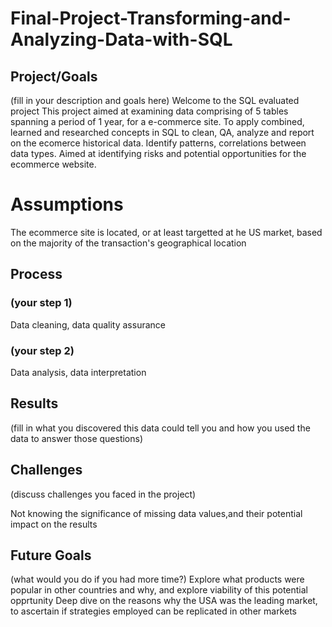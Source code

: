 # Final-Project-Transforming-and-Analyzing-Data-with-SQL

## Project/Goals
(fill in your description and goals here)
Welcome to the SQL evaluated project
This project aimed at examining data comprising of 5 tables spanning a period of 1 year, for a e-commerce site.
To apply combined, learned and researched concepts in SQL to clean, QA, analyze and report on the ecomerce historical data. Identify patterns, correlations between data types. 
Aimed at identifying risks and potential opportunities for the ecommerce website.

# Assumptions

The ecommerce site is located, or at least targetted at he US market, based on the majority of the transaction's geographical location


## Process
### (your step 1)
Data cleaning, data quality assurance
### (your step 2)
Data analysis, data interpretation

## Results
(fill in what you discovered this data could tell you and how you used the data to answer those questions)


## Challenges 
(discuss challenges you faced in the project)

Not knowing the significance of  missing data values,and their potential impact on the results


## Future Goals
(what would you do if you had more time?)
Explore what products were popular in other countries and why, and explore viability of this potential opprtunity
Deep dive on the reasons why the USA was the leading market, to ascertain if strategies employed can be replicated in other markets
